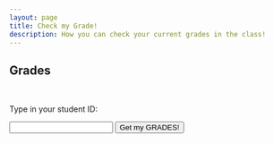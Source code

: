 ```yaml
---
layout: page
title: Check my Grade!
description: How you can check your current grades in the class!
---
```


## Grades

<br>
<p>Type in your student ID:</p>
<input type="text" id="myInput">
<button onclick="displayValue()">Get my GRADES!</button>

<pre><code class="json" id="output"></code></pre>
<script>
  function displayValue() {
    const inputValue = document.getElementById("myInput").value;
    document.getElementById("output").textContent = inputValue;

    const grades = {
	    "123": {
			"HWs": {
	      		"HW0": "100%",
	    		"HW1": "50%"  			
			},
			"Labs" : {
	      		"Lab 0": "100%",
	    		"Lab 1": "50%"  
			}
		}
	};

    console.log(grades[inputValue]);
    document.getElementById("output").textContent = JSON.stringify(grades[inputValue]); 
  }
</script>